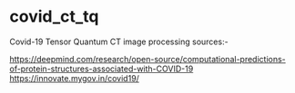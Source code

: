 # covid_ct_tq
Covid-19 Tensor Quantum CT image processing
sources:- 

https://deepmind.com/research/open-source/computational-predictions-of-protein-structures-associated-with-COVID-19
https://innovate.mygov.in/covid19/
